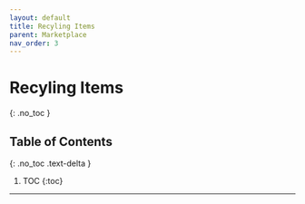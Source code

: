 ```yaml
---
layout: default
title: Recyling Items
parent: Marketplace
nav_order: 3
---
```


# Recyling Items
{: .no_toc }

## Table of Contents
{: .no_toc .text-delta }

1. TOC
{:toc}

---



